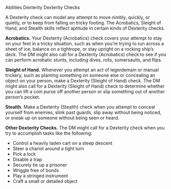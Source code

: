 Abilities
Dexterity
Dexterity Checks
        <p>
          A Dexterity check can model any attempt to move nimbly, quickly, or quietly, or to keep from falling on tricky footing. The Acrobatics, Sleight of Hand, and Stealth skills reflect aptitude in certain kinds of Dexterity checks.
        </p>
        <p>
          <strong>Acrobatics.</strong> Your Dexterity (Acrobatics) check covers your attempt to stay on your feet in a tricky situation, such as when you’re trying to run across a sheet of ice, balance on a tightrope, or stay upright on a rocking ship’s deck. The DM might also call for a Dexterity (Acrobatics) check to see if you can perform acrobatic stunts, including dives, rolls, somersaults, and flips.
        </p>
        <p>
          <strong>Sleight of Hand.</strong> Whenever you attempt an act of legerdemain or manual trickery, such as planting something on someone else or concealing an object on your person, make a Dexterity (Sleight of Hand) check. The DM might also call for a Dexterity (Sleight of Hand) check to determine whether you can lift a coin purse off another person or slip something out of another person’s pocket.
        </p>
        <p>
          <strong>Stealth.</strong> Make a Dexterity (Stealth) check when you attempt to conceal yourself from enemies, slink past guards, slip away without being noticed, or sneak up on someone without being seen or heard.
        </p>
        <p>
          <strong>Other Dexterity Checks.</strong> The DM might call for a Dexterity check when you try to accomplish tasks like the following:
        </p>
        <ul>
          <li>Control a heavily laden cart on a steep descent</li>
          <li>Steer a chariot around a tight turn</li>
          <li>Pick a lock</li>
          <li>Disable a trap</li>
          <li>Securely tie up a prisoner</li>
          <li>Wriggle free of bonds</li>
          <li>Play a stringed instrument</li>
          <li>Craft a small or detailed object</li>
        </ul>